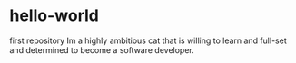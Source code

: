 # hello-world
first repository
Im a highly ambitious cat that is willing to learn and full-set and determined to become a software developer.
